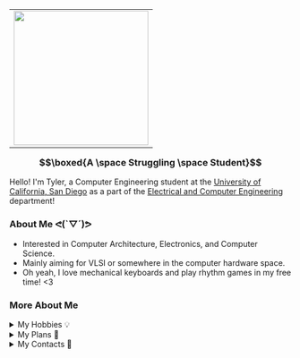 <table border="0" align="right">
  <tr>
    <td><img src="https://i.giphy.com/media/v1.Y2lkPTc5MGI3NjExNHFrd2R0bDdzZXcyMWlocjIyZDh4bzZ2NnQwZHBzaWI3M2g5ZXZ4dCZlcD12MV9pbnRlcm5hbF9naWZfYnlfaWQmY3Q9Zw/M8ubTcdyKsJAj5DsLC/giphy.gif" width="240"/></td>
  </tr>
</table>


### $$\boxed{A \space Struggling \space Student}$$
Hello! I'm Tyler, a Computer Engineering student at the [University of California, San Diego](https://ucsd.edu/) as a part of the [Electrical and Computer Engineering](https://ece.ucsd.edu/) department!

### About Me ᕙ(`▽´)ᕗ
- Interested in Computer Architecture, Electronics, and Computer Science. 
- Mainly aiming for VLSI or somewhere in the computer hardware space.
- Oh yeah, I love mechanical keyboards and play rhythm games in my free time! <3

### More About Me
<details>
<summary>My Hobbies 💡</summary>

- Building computers and mechanical keyboards.
- Programming simple (or complex) programs.
- Playing rhythm games (with or without music).
- Photography and video editing (I'm not that good at either).
- Watching movies, TV shows, and anime.

</details>

<details>
<summary>My Plans 📘 </summary>

- Currently studying Computer Engineering.
- Might write notes on LaTeX.
- Continue to have fun! :D

</details>

<details>
<summary>My Contacts 📌</summary>

- [LinkedIn](https://www.linkedin.com/in/tyler-houy-32a000252/)
- Email: houytyler0@gmail.com

</details>
